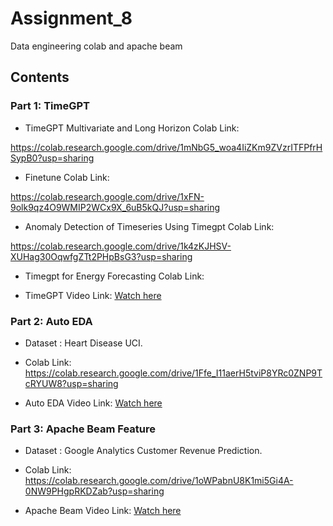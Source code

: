 # Assignment_8

Data engineering colab and apache beam

## Contents

### Part 1: TimeGPT

- TimeGPT Multivariate and Long Horizon Colab Link: 

https://colab.research.google.com/drive/1mNbG5_woa4IiZKm9ZVzrITFPfrHSypB0?usp=sharing

- Finetune Colab Link: 

https://colab.research.google.com/drive/1xFN-9olk9qz4O9WMIP2WCx9X_6uB5kQJ?usp=sharing

- Anomaly Detection of Timeseries Using Timegpt Colab Link:

 https://colab.research.google.com/drive/1k4zKJHSV-XUHag30OqwfgZTt2PHpBsG3?usp=sharing

- Timegpt for Energy Forecasting Colab Link:



- TimeGPT Video Link:  [Watch here](https://youtu.be/XvtW7Znyjbk)

### Part 2: Auto EDA
- Dataset : Heart Disease UCI.

- Colab Link: https://colab.research.google.com/drive/1Ffe_I11aerH5tviP8YRc0ZNP9TcRYUW8?usp=sharing

- Auto EDA Video Link:  [Watch here](https://www.youtube.com/watch?v=9p9gF4WhILI)

 ### Part 3: Apache Beam Feature
- Dataset : Google Analytics Customer Revenue Prediction.

- Colab Link: https://colab.research.google.com/drive/1oWPabnU8K1mi5Gi4A-0NW9PHgpRKDZab?usp=sharing

- Apache Beam Video Link:  [Watch here](https://youtu.be/M32pEOB0YfE)
